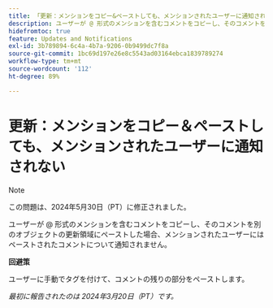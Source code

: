 ```yaml
---
title: 「更新：メンションをコピー&ペーストしても、メンションされたユーザーに通知されない」
description: ユーザーが @ 形式のメンションを含むコメントをコピーし、そのコメントを別のオブジェクトの更新領域にペーストした場合、メンションされたユーザーにはペーストされたコメントについて通知されません。
hidefromtoc: true
feature: Updates and Notifications
exl-id: 3b789894-6c4a-4b7a-9206-0b9499dc7f8a
source-git-commit: 1bc69d197e26e8c5543ad03164ebca1839789274
workflow-type: tm+mt
source-wordcount: '112'
ht-degree: 89%

---
```


# 更新：メンションをコピー＆ペーストしても、メンションされたユーザーに通知されない

>[!NOTE]
>
>この問題は、2024年5月30日（PT）に修正されました。

ユーザーが @ 形式のメンションを含むコメントをコピーし、そのコメントを別のオブジェクトの更新領域にペーストした場合、メンションされたユーザーにはペーストされたコメントについて通知されません。

**回避策**

ユーザーに手動でタグを付けて、コメントの残りの部分をペーストします。

_最初に報告されたのは 2024年3月20日（PT）です。_
